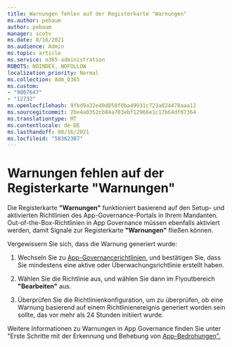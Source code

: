 ```yaml
---
title: Warnungen fehlen auf der Registerkarte "Warnungen"
ms.author: pebaum
author: pebaum
manager: scotv
ms.date: 8/16/2021
ms.audience: Admin
ms.topic: article
ms.service: o365-administration
ROBOTS: NOINDEX, NOFOLLOW
localization_priority: Normal
ms.collection: Adm_O365
ms.custom:
- "9007647"
- "12732"
ms.openlocfilehash: 9fbd9a32e40d858f0ba49931c723a824478aaa12
ms.sourcegitcommit: 2be4a0352cb84a703ebf12966e1c17b64df07364
ms.translationtype: MT
ms.contentlocale: de-DE
ms.lasthandoff: 08/16/2021
ms.locfileid: "58362387"
---
```

# <a name="alerts-missing-from-alerts-tab"></a>Warnungen fehlen auf der Registerkarte "Warnungen"

Die Registerkarte **"Warnungen"** funktioniert basierend auf den Setup- und aktivierten Richtlinien des App-Governance-Portals in Ihrem Mandanten. Out-of-the-Box-Richtlinien in App Governance müssen ebenfalls aktiviert werden, damit Signale zur Registerkarte **"Warnungen"** fließen können. 

Vergewissern Sie sich, dass die Warnung generiert wurde:

1. Wechseln Sie zu [App-Governancerichtlinien,](https://compliance.microsoft.com/m365appprotection?viewid=policies) und bestätigen Sie, dass Sie mindestens eine aktive oder Überwachungsrichtlinie erstellt haben.

1. Wählen Sie die Richtlinie aus, und wählen Sie dann im Flyoutbereich **"Bearbeiten"** aus. 

1. Überprüfen Sie die Richtlinienkonfiguration, um zu überprüfen, ob eine Warnung basierend auf einem Richtlinienereignis generiert worden sein sollte, das vor mehr als 24 Stunden initiiert wurde.

Weitere Informationen zu Warnungen in App Governance finden Sie unter "Erste Schritte mit der Erkennung und Behebung von [App-Bedrohungen".](https://docs.microsoft.com/microsoft-365/compliance/app-governance-detect-remediate-get-started)
